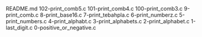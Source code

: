 README.md 102-print_comb5.c 101-print_comb4.c 100-print_comb3.c 9-print_comb.c 8-print_base16.c 7-print_tebahpla.c 6-print_numberz.c 5-print_numbers.c 4-print_alphabt.c 3-print_alphabets.c 2-print_alphabet.c 1-last_digit.c 0-positive_or_negative.c  
